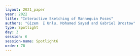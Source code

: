 ```yaml
---
layout: 2021_paper
year: 2022
title: "Interactive Sketching of Mannequin Poses"
authors: "Gizem  E Unlu, Mohamed Sayed and Gabriel Brostow"
type: Spotlight
day: 3
session: 6
session-name: Spotlight6
order: 70
---
```

